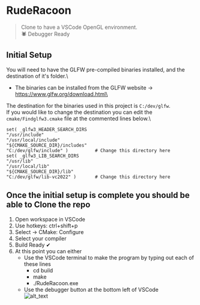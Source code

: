 # RudeRacoon

> Clone to have a VSCode OpenGL environment.\
> 🕷 Debugger Ready

## Initial Setup  
You will need to have the GLFW pre-compiled binaries installed, and the destination of it's folder.\
  - The binaries can be installed from the GLFW website -> https://www.glfw.org/download.html\

The destination for the binaries used in this project is `C:/dev/glfw`.\
If you would like to change the destination you can edit the `cmake/Findglfw3.cmake` file at the commented lines below.\

```
set( _glfw3_HEADER_SEARCH_DIRS
"/usr/include"
"/usr/local/include"
"${CMAKE_SOURCE_DIR}/includes"
"C:/dev/glfw/include" )          # Change this directory here
set( _glfw3_LIB_SEARCH_DIRS
"/usr/lib"
"/usr/local/lib"
"${CMAKE_SOURCE_DIR}/lib"
"C:/dev/glfw/lib-vc2022" )       # Change this directory here
```

## Once the initial setup is complete you should be able to Clone the repo
1.  Open workspace in VSCode
2.  Use hotkeys: ctrl+shift+p
3.  Select -> CMake: Configure
4.  Select your compiler
5.  Build Ready ✔
6.  At this point you can either
    - Use the VSCode terminal to make the program by typing out each of these lines
       - cd build
       - make
       - ./RudeRacoon.exe
    - Use the debugger button at the bottom left of VSCode\
       ![alt_text](https://www.dropbox.com/scl/fi/kjbzldvja9x4wdu8pouvs/tempsave-delete-later.png?rlkey=qnqidy9kxv87rguhv32jvmgdy&st=mwfmbabl&raw=1)
